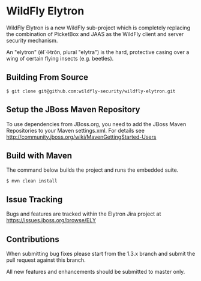   WildFly Elytron
===============

WildFly Elytron is a new WildFly sub-project which is completely replacing the combination of PicketBox and JAAS as the WildFly client and  server security mechanism.
 
An "elytron" (ĕl´·ĭ·trŏn, plural "elytra") is the hard, protective casing over a wing of certain flying insects (e.g. beetles).

Building From Source
--------------------

```console
$ git clone git@github.com:wildfly-security/wildfly-elytron.git
```

Setup the JBoss Maven Repository
--------------------------------

To use dependencies from JBoss.org, you need to add the JBoss Maven Repositories to your Maven settings.xml. For details see http://community.jboss.org/wiki/MavenGettingStarted-Users

Build with Maven
----------------

The command below builds the project and runs the embedded suite.

```console
$ mvn clean install
```

Issue Tracking
--------------

Bugs and features are tracked within the Elytron Jira project at https://issues.jboss.org/browse/ELY

Contributions
-------------

When submitting bug fixes please start from the 1.3.x branch and submit the pull request against this branch.

All new features and enhancements should be submitted to master only.
